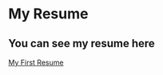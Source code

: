 # My Resume

## You can see my resume here

[My First Resume ](https://elnur8428.github.io/resume/)
